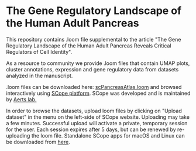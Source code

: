 # The Gene Regulatory Landscape of the Human Adult Pancreas

This repository contains .loom file supplemental to the article "The Gene Regulatory Landscape of the Human Adult Pancreas Reveals Critical Regulators of Cell Identity".

As a resource to community we provide .loom files that contain UMAP plots, cluster annotations, expression and gene regulatory data from datasets analyzed in the manuscript.

.loom files can be downloaded here: [scPancreasAtlas.loom](https://filesender.belnet.be/?s=download&token=8d087b4d-3909-4fc4-8c11-a92fb9989bec) and browsed interactively using [SCope platform](https://scope.aertslab.org). SCope was developed and is maintained by [Aerts lab.](https://www.aertslab.org/)

In order to browse the datasets, upload loom files by clicking on "Upload dataset" in the menu on the left-side of SCope website. Uploading may take a few minutes. Successful upload will activate a private, temporary session for the user. Each session expires after 5 days, but can be renewed by re-uploading the loom file. 
Standalone SCope apps for macOS and Linux can be downloaded from [here](https://github.com/aertslab/SCope/releases).
